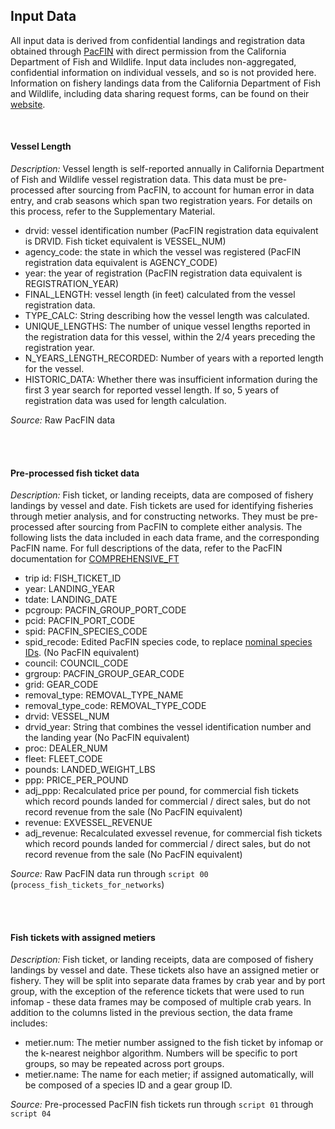 ## Input Data

All input data is derived from confidential landings and registration data obtained through [PacFIN](http://pacfin.psmfc.org/) with direct permission from the California Department of Fish and Wildlife. Input data includes non-aggregated, confidential information on individual vessels, and so is not provided here. Information on fishery landings data from the California Department of Fish and Wildlife, including data sharing request forms, can be found on their [website](https://wildlife.ca.gov/Conservation/Marine/MFSU#48329363-overview--background).

<br>

#### Vessel Length

*Description:* Vessel length is self-reported annually in California Department of Fish and Wildlife vessel registration data. This data must be pre-processed after sourcing from PacFIN, to account for human error in data entry, and crab seasons which span two registration years. For details on this process, refer to the Supplementary Material.

- drvid: vessel identification number (PacFIN registration data equivalent is DRVID. Fish ticket equivalent is VESSEL_NUM)
- agency_code: the state in which the vessel was registered (PacFIN registration data equivalent is AGENCY_CODE)
- year: the year of registration (PacFIN registration data equivalent is REGISTRATION_YEAR)
- FINAL_LENGTH: vessel length (in feet) calculated from the vessel registration data. 
- TYPE_CALC: String describing how the vessel length was calculated.
- UNIQUE_LENGTHS: The number of unique vessel lengths reported in the registration data for this vessel, within the 2/4 years preceding the registration year.
- N_YEARS_LENGTH_RECORDED: Number of years with a reported length for the vessel.
- HISTORIC_DATA: Whether there was insufficient information during the first 3 year search for reported vessel length. If so, 5 years of registration data was used for length calculation. 

*Source:* Raw PacFIN data

<br>
<br>


#### Pre-processed fish ticket data

*Description:* Fish ticket, or landing receipts, data are composed of fishery landings by vessel and date. Fish tickets are used for identifying fisheries through metier analysis, and for constructing networks. They must be pre-processed after sourcing from PacFIN to complete either analysis. The following lists the data included in each data frame, and the corresponding PacFIN name. For full descriptions of the data, refer to the PacFIN documentation for [COMPREHENSIVE_FT](http://pacfin.psmfc.org/wp-content/uploads/2016/06/PacFIN_Comprehensive_Fish_Tickets.pdf)

- trip id: FISH_TICKET_ID 
- year: LANDING_YEAR
- tdate: LANDING_DATE
- pcgroup: PACFIN_GROUP_PORT_CODE
- pcid: PACFIN_PORT_CODE
- spid: PACFIN_SPECIES_CODE
- spid_recode: Edited PacFIN species code, to replace [nominal species IDs](https://pacfin.psmfc.org/data/faqs/). (No PacFIN equivalent)
- council: COUNCIL_CODE
- grgroup: PACFIN_GROUP_GEAR_CODE
- grid: GEAR_CODE
- removal_type: REMOVAL_TYPE_NAME
- removal_type_code: REMOVAL_TYPE_CODE
- drvid: VESSEL_NUM
- drvid_year: String that combines the vessel identification number and the landing year (No PacFIN equivalent)
- proc: DEALER_NUM
- fleet: FLEET_CODE
- pounds: LANDED_WEIGHT_LBS
- ppp: PRICE_PER_POUND
- adj_ppp: Recalculated price per pound, for commercial fish tickets which record pounds landed for commercial / direct sales, but do not record revenue from the sale (No PacFIN equivalent)
- revenue: EXVESSEL_REVENUE
- adj_revenue: Recalculated exvessel revenue, for commercial fish tickets which record pounds landed for commercial / direct sales, but do not record revenue from the sale (No PacFIN equivalent)


*Source:* Raw PacFIN data run through `script 00` (`process_fish_tickets_for_networks`)

<br>
<br>

#### Fish tickets with assigned metiers

*Description:* Fish ticket, or landing receipts, data are composed of fishery landings by vessel and date. These tickets also have an assigned metier or fishery. They will be split into separate data frames by crab year and by port group, with the exception of the reference tickets that were used to run infomap - these data frames may be composed of multiple crab years. In addition to the columns listed in the previous section, the data frame includes:

- metier.num: The metier number assigned to the fish ticket by infomap or the k-nearest neighbor algorithm. Numbers will be specific to port groups, so may be repeated across port groups. 
- metier.name: The name for each metier; if assigned automatically, will be composed of a species ID and a gear group ID.

*Source:* Pre-processed PacFIN fish tickets run through `script 01` through `script 04`

<br>
<br>










